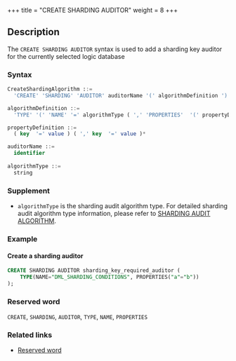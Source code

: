 +++
title = "CREATE SHARDING AUDITOR"
weight = 8
+++

## Description

The `CREATE SHARDING AUDITOR` syntax is used to add a sharding key auditor for the currently selected
logic database

### Syntax

```sql
CreateShardingAlgorithm ::=
  'CREATE' 'SHARDING' 'AUDITOR' auditorName '(' algorithmDefinition ')'

algorithmDefinition ::=
  'TYPE' '(' 'NAME' '=' algorithmType ( ',' 'PROPERTIES'  '(' propertyDefinition  ')' )?')'  

propertyDefinition ::=
  ( key  '=' value ) ( ',' key  '=' value )*

auditorName ::=
  identifier
  
algorithmType ::=
  string
```

### Supplement

- `algorithmType` is the sharding audit algorithm type. For detailed sharding audit algorithm type information, please refer
  to [SHARDING AUDIT ALGORITHM](/en/user-manual/common-config/builtin-algorithm/audit/).

### Example

#### Create a sharding auditor

```sql
CREATE SHARDING AUDITOR sharding_key_required_auditor (
    TYPE(NAME="DML_SHARDING_CONDITIONS", PROPERTIES("a"="b"))
);
```

### Reserved word

`CREATE`, `SHARDING`, `AUDITOR`, `TYPE`, `NAME`, `PROPERTIES`

### Related links

- [Reserved word](/en/reference/distsql/syntax/reserved-word/)
